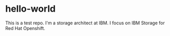 # hello-world
This is a test repo.
I'm a storage architect at IBM. I focus on IBM Storage for Red Hat Openshift.
